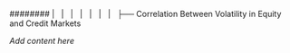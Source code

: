 ######## |   |   |   |   |   |   |   ├── Correlation Between Volatility in Equity and Credit Markets

*Add content here*